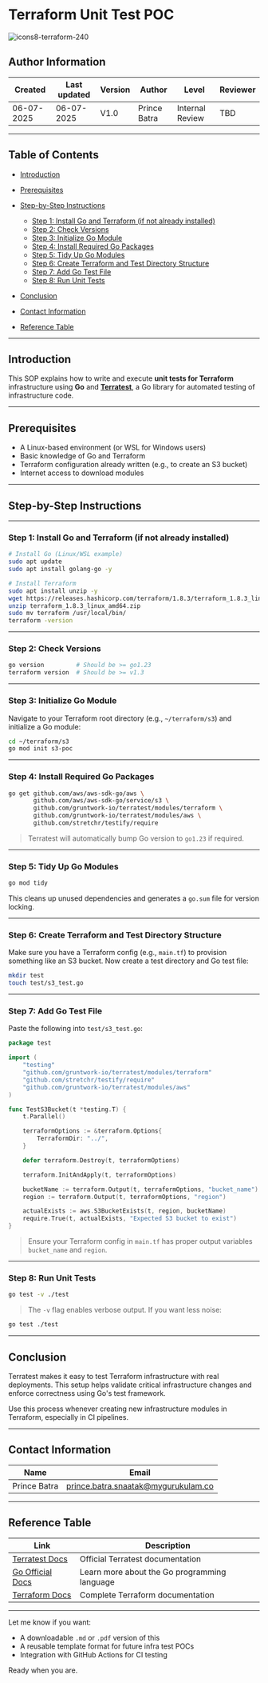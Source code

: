 # **Terraform Unit Test POC**

![icons8-terraform-240](https://github.com/user-attachments/assets/731fe4cd-9e32-4778-9b28-75f78237d19d)



## **Author Information**

| Created    | Last updated | Version | Author       | Level           | Reviewer |
| ---------- | ------------ | ------- | ------------ | --------------- | -------- |
| 06-07-2025 | 06-07-2025   | V1.0    | Prince Batra | Internal Review | TBD      |

---

## Table of Contents

* [Introduction](#introduction)
* [Prerequisites](#prerequisites)
* [Step-by-Step Instructions](#step-by-step-instructions)

  * [Step 1: Install Go and Terraform (if not already installed)](#step-1-install-go-and-terraform-if-not-already-installed)
  * [Step 2: Check Versions](#step-2-check-versions)
  * [Step 3: Initialize Go Module](#step-3-initialize-go-module)
  * [Step 4: Install Required Go Packages](#step-4-install-required-go-packages)
  * [Step 5: Tidy Up Go Modules](#step-5-tidy-up-go-modules)
  * [Step 6: Create Terraform and Test Directory Structure](#step-6-create-terraform-and-test-directory-structure)
  * [Step 7: Add Go Test File](#step-7-add-go-test-file)
  * [Step 8: Run Unit Tests](#step-8-run-unit-tests)
* [Conclusion](#conclusion)
* [Contact Information](#contact-information)
* [Reference Table](#reference-table)

---

## Introduction

This SOP explains how to write and execute **unit tests for Terraform** infrastructure using **Go** and **[Terratest](https://terratest.gruntwork.io/)**, a Go library for automated testing of infrastructure code.

---

## Prerequisites

* A Linux-based environment (or WSL for Windows users)
* Basic knowledge of Go and Terraform
* Terraform configuration already written (e.g., to create an S3 bucket)
* Internet access to download modules

---

## Step-by-Step Instructions

---

### Step 1: Install Go and Terraform (if not already installed)

```bash
# Install Go (Linux/WSL example)
sudo apt update
sudo apt install golang-go -y

# Install Terraform
sudo apt install unzip -y
wget https://releases.hashicorp.com/terraform/1.8.3/terraform_1.8.3_linux_amd64.zip
unzip terraform_1.8.3_linux_amd64.zip
sudo mv terraform /usr/local/bin/
terraform -version
```

---

### Step 2: Check Versions

```bash
go version         # Should be >= go1.23
terraform version  # Should be >= v1.3
```

---

### Step 3: Initialize Go Module

Navigate to your Terraform root directory (e.g., `~/terraform/s3`) and initialize a Go module:

```bash
cd ~/terraform/s3
go mod init s3-poc
```

---

### Step 4: Install Required Go Packages

```bash
go get github.com/aws/aws-sdk-go/aws \
       github.com/aws/aws-sdk-go/service/s3 \
       github.com/gruntwork-io/terratest/modules/terraform \
       github.com/gruntwork-io/terratest/modules/aws \
       github.com/stretchr/testify/require
```

> Terratest will automatically bump Go version to `go1.23` if required.

---

### Step 5: Tidy Up Go Modules

```bash
go mod tidy
```

This cleans up unused dependencies and generates a `go.sum` file for version locking.

---

### Step 6: Create Terraform and Test Directory Structure

Make sure you have a Terraform config (e.g., `main.tf`) to provision something like an S3 bucket.
Now create a test directory and Go test file:

```bash
mkdir test
touch test/s3_test.go
```

---

### Step 7: Add Go Test File

Paste the following into `test/s3_test.go`:

```go
package test

import (
    "testing"
    "github.com/gruntwork-io/terratest/modules/terraform"
    "github.com/stretchr/testify/require"
    "github.com/gruntwork-io/terratest/modules/aws"
)

func TestS3Bucket(t *testing.T) {
    t.Parallel()

    terraformOptions := &terraform.Options{
        TerraformDir: "../",
    }

    defer terraform.Destroy(t, terraformOptions)

    terraform.InitAndApply(t, terraformOptions)

    bucketName := terraform.Output(t, terraformOptions, "bucket_name")
    region := terraform.Output(t, terraformOptions, "region")

    actualExists := aws.S3BucketExists(t, region, bucketName)
    require.True(t, actualExists, "Expected S3 bucket to exist")
}
```

> Ensure your Terraform config in `main.tf` has proper output variables `bucket_name` and `region`.

---

### Step 8: Run Unit Tests

```bash
go test -v ./test
```

> The `-v` flag enables verbose output. If you want less noise:

```bash
go test ./test
```

---

## Conclusion

Terratest makes it easy to test Terraform infrastructure with real deployments. This setup helps validate critical infrastructure changes and enforce correctness using Go's test framework.

Use this process whenever creating new infrastructure modules in Terraform, especially in CI pipelines.

---

## Contact Information

| **Name**     | **Email**                                                                         |
| ------------ | --------------------------------------------------------------------------------- |
| Prince Batra | [prince.batra.snaatak@mygurukulam.co](mailto:prince.batra.snaatak@mygurukulam.co) |

---

## Reference Table

| **Link**                                                         | **Description**                              |
| ---------------------------------------------------------------- | -------------------------------------------- |
| [Terratest Docs](https://terratest.gruntwork.io/)                | Official Terratest documentation             |
| [Go Official Docs](https://go.dev/doc/)                          | Learn more about the Go programming language |
| [Terraform Docs](https://developer.hashicorp.com/terraform/docs) | Complete Terraform documentation             |

---

Let me know if you want:

* A downloadable `.md` or `.pdf` version of this
* A reusable template format for future infra test POCs
* Integration with GitHub Actions for CI testing

Ready when you are.
